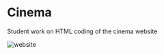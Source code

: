 # Cinema
Student work on HTML coding of the cinema website

![website](https://user-images.githubusercontent.com/30534091/148940235-c6b07f54-293e-4d25-92f7-67e9ca24fb2c.png)
